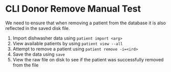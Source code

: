 # CLI Donor Remove Manual Test

We need to ensure that when removing a patient from the database it is also reflected in the saved disk file.

1. Import dishwasher data using `patient import <arg>`
2. View available patients by using `patient view --all`
3. Attempt to remove a patient using `patient remove -i=<ird>`
3. Save the data using `save`
4. View the raw file on disk to see if the patient was successfully removed from the file